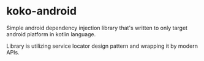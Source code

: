 # koko-android

Simple android dependency injection library that's written to only target android platform in kotlin language. 

Library is utilizing service locator design pattern and wrapping it by modern APIs.